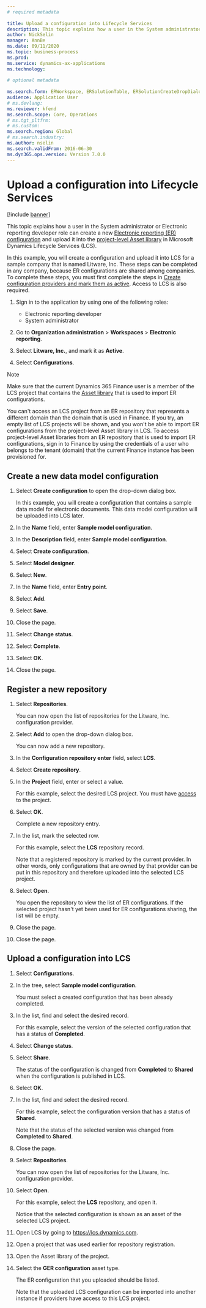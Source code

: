 ```yaml
--- 
# required metadata 
 
title: Upload a configuration into Lifecycle Services
description: This topic explains how a user in the System administrator or Electronic reporting developer role can create a new Electronic reporting (ER) configuration and upload it into Microsoft Dynamics Lifecycle Services (LCS).
author: NickSelin
manager: AnnBe 
ms.date: 09/11/2020
ms.topic: business-process 
ms.prod:  
ms.service: dynamics-ax-applications 
ms.technology:  
 
# optional metadata 
 
ms.search.form: ERWorkspace, ERSolutionTable, ERSolutionCreateDropDialog, ERDataModelDesigner, ERDataModelContentsItemCreationDialog, ERSolutionRepositoryTable, ERSolutionRepositoryCreateDropDialog, ERSolutionImport
audience: Application User 
# ms.devlang:  
ms.reviewer: kfend
ms.search.scope: Core, Operations 
# ms.tgt_pltfrm:  
# ms.custom:  
ms.search.region: Global
# ms.search.industry: 
ms.author: nselin
ms.search.validFrom: 2016-06-30 
ms.dyn365.ops.version: Version 7.0.0 
---
```

# Upload a configuration into Lifecycle Services

[!include [banner](../../includes/banner.md)]

This topic explains how a user in the System administrator or Electronic reporting developer role can create a new [Electronic reporting (ER) configuration](../general-electronic-reporting.md#configuration) and upload it into the [project-level Asset library](../../lifecycle-services/asset-library.md) in Microsoft Dynamics Lifecycle Services (LCS).

In this example, you will create a configuration and upload it into LCS for a sample company that is named Litware, Inc. These steps can be completed in any company, because ER configurations are shared among companies. To complete these steps, you must first complete the steps in [Create configuration providers and mark them as active](er-configuration-provider-mark-it-active-2016-11.md). Access to LCS is also required.

1. Sign in to the application by using one of the following roles:

    - Electronic reporting developer
    - System administrator

2. Go to **Organization administration** \> **Workspaces** \> **Electronic reporting**.
3. Select **Litware, Inc.**, and mark it as **Active**.
4. Select **Configurations**.

<a name="accessconditions"></a>
> [!NOTE]
> Make sure that the current Dynamics 365 Finance user is a member of the LCS project that contains the [Asset library](../../lifecycle-services/asset-library#asset-library-support.md) that is used to import ER configurations.
>
> You can't access an LCS project from an ER repository that represents a different domain than the domain that is used in Finance. If you try, an empty list of LCS projects will be shown, and you won't be able to import ER configurations from the project-level Asset library in LCS. To access project-level Asset libraries from an ER repository that is used to import ER configurations, sign in to Finance by using the credentials of a user who belongs to the tenant (domain) that the current Finance instance has been provisioned for.

## Create a new data model configuration

1. Select **Create configuration** to open the drop-down dialog box.

    In this example, you will create a configuration that contains a sample data model for electronic documents. This data model configuration will be uploaded into LCS later.

2. In the **Name** field, enter **Sample model configuration**.
3. In the **Description** field, enter **Sample model configuration**.
4. Select **Create configuration**.
5. Select **Model designer**.
6. Select **New**.
7. In the **Name** field, enter **Entry point**.
8. Select **Add**.
9. Select **Save**.
10. Close the page.
11. Select **Change status**.
12. Select **Complete**.
13. Select **OK**.
14. Close the page.

## Register a new repository

1. Select **Repositories**.

    You can now open the list of repositories for the Litware, Inc. configuration provider.

2. Select **Add** to open the drop-down dialog box.

    You can now add a new repository.

3. In the **Configuration repository enter** field, select **LCS**.
4. Select **Create repository**.
5. In the **Project** field, enter or select a value.

    For this example, select the desired LCS project. You must have [access](#accessconditions) to the project.

6. Select **OK**.

    Complete a new repository entry.

7. In the list, mark the selected row.

    For this example, select the **LCS** repository record.

    Note that a registered repository is marked by the current provider. In other words, only configurations that are owned by that provider can be put in this repository and therefore uploaded into the selected LCS project.

8. Select **Open**.

    You open the repository to view the list of ER configurations. If the selected project hasn't yet been used for ER configurations sharing, the list will be empty.

9. Close the page.
10. Close the page.

## Upload a configuration into LCS

1. Select **Configurations**.
2. In the tree, select **Sample model configuration**.

    You must select a created configuration that has been already completed.

3. In the list, find and select the desired record.

    For this example, select the version of the selected configuration that has a status of **Completed**.

4. Select **Change status**.
5. Select **Share**.

    The status of the configuration is changed from **Completed** to **Shared** when the configuration is published in LCS.

6. Select **OK**.
7. In the list, find and select the desired record.

    For this example, select the configuration version that has a status of **Shared**.

    Note that the status of the selected version was changed from **Completed** to **Shared**.

8. Close the page.
9. Select **Repositories**.

    You can now open the list of repositories for the Litware, Inc. configuration provider.

10. Select **Open**.

    For this example, select the **LCS** repository, and open it.

    Notice that the selected configuration is shown as an asset of the selected LCS project.

11. Open LCS by going to <https://lcs.dynamics.com>.
12. Open a project that was used earlier for repository registration.
13. Open the Asset library of the project.
14. Select the **GER configuration** asset type.

    The ER configuration that you uploaded should be listed.

    Note that the uploaded LCS configuration can be imported into another instance if providers have access to this LCS project.
